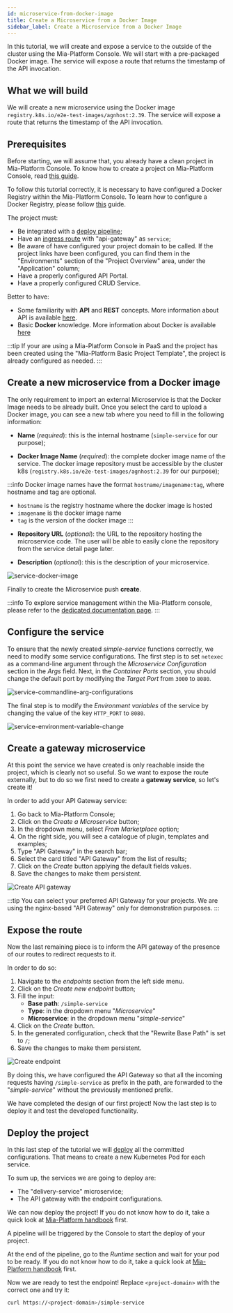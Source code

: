 ```yaml
---
id: microservice-from-docker-image
title: Create a Microservice from a Docker Image
sidebar_label: Create a Microservice from a Docker Image
---
```


In this tutorial, we will create and expose a service to the outside of the cluster using the Mia-Platform Console. We will start with a pre-packaged Docker image. The service will expose a route that returns the timestamp of the API invocation.

## What we will build

We will create a new microservice using the Docker image `registry.k8s.io/e2e-test-images/agnhost:2.39`. The service will expose a route that returns the timestamp of the API invocation.

## Prerequisites

Before starting, we will assume that, you already have a clean project in Mia-Platform Console. To know how to create a project on Mia-Platform Console, read [this guide](/console/project-configuration/create-a-project.mdx).

To follow this tutorial correctly, it is necessary to have configured a Docker Registry within the Mia-Platform Console. To learn how to configure a Docker Registry, please follow [this](/console/project-configuration/docker-registry-configuration.md) guide.

The project must:

- Be integrated with a [deploy pipeline](/development_suite/deploy/pipeline-configuration.md);
- Have an [ingress route](/paas/traefik.md) with "api-gateway" as `service`;
- Be aware of have configured your project domain to be called. If the project links have been configured, you can find them in the "Environments" section of the "Project Overview" area, under the "Application" column;
- Have a properly configured API Portal.
- Have a properly configured CRUD Service.

Better to have:

- Some familiarity with **API** and **REST** concepts. More information about API is available [here](/getting-started/guidelines/rest-api-vademecum.md).
- Basic **Docker** knowledge. More information about Docker is available [here](/getting-started/guidelines/docker-vademecum.md)

:::tip
If your are using a Mia-Platform Console in PaaS and the project has been created using the "Mia-Platform Basic Project Template", the project is already configured as needed.
:::

## Create a new microservice from a Docker image

The only requirement to import an external Microservice is that the Docker Image needs to be already built.
Once you select the card to upload a Docker image, you can see a new tab where you need to fill in the following information:

* **Name** (*required*): this is the internal hostname (`simple-service` for our purpose);  

* **Docker Image Name** (*required*): the complete docker image name of the service. The docker image repository must be accessible by the cluster k8s (`registry.k8s.io/e2e-test-images/agnhost:2.39` for our purpose);

:::info
  Docker image names have the format `hostname/imagename:tag`, where hostname and tag are optional.
  - `hostname` is the registry hostname where the docker image is hosted
  - `imagename` is the docker image name
  - `tag` is the version of the docker image
:::

* **Repository URL** (*optional*): the URL to the repository hosting the microservice code. The user will be able to easily clone the repository from the service detail page later.

* **Description** (*optional*): this is the description of your microservice.

![service-docker-image](img/create-a-ms-from-docker-img.png)

Finally to create the Microservice push **create**.

:::info
To explore service management within the Mia-Platform console, please refer to the [dedicated documentation page](/development_suite/api-console/api-design/services.md).
:::

## Configure the service 

To ensure that the newly created _simple-service_ functions correctly, we need to modify some service configurations.
The first step is to set `netexec` as a command-line argument through the _Microservice Configuration_ section in the _Args_ field.
Next, in the _Container Ports_ section, you should change the default port by modifying the _Target Port_ from `3000` to `8080`.

![service-commandline-arg-configurations](img/ms-from-docker-config.png)

The final step is to modify the _Environment variables_ of the service by changing the value of the key `HTTP_PORT` to `8080`.

![service-environment-variable-change](img/service-environment-variable-change.png)

## Create a gateway microservice

At this point the service we have created is only reachable inside the project, which is clearly not so useful. So we want to expose the route externally, but to do so we first need to create a **gateway service**, so let's create it!

In order to add your API Gateway service:

1. Go back to Mia-Platform Console;
1. Click on the _Create a Microservice_ button;
1. In the dropdown menu, select _From Marketplace_ option;
1. On the right side, you will see a catalogue of plugin, templates and examples;
1. Type "API Gateway" in the search bar;
1. Select the card titled "API Gateway" from the list of results;
1. Click on the _Create_ button applying the default fields values.
1. Save the changes to make them persistent.

![Create API gateway](img/create-API-gateway.png)

:::tip
You can select your preferred API Gateway for your projects. We are using the nginx-based "API Gateway" only for demonstration purposes.
:::

## Expose the route

Now the last remaining piece is to inform the API gateway of the presence of our routes to redirect requests to it.

In order to do so:

1. Navigate to the _endpoints_ section from the left side menu.
1. Click on the _Create new endpoint_ button;
1. Fill the input:
   - **Base path**: `/simple-service`
   - **Type**: in the dropdown menu "_Microservice_"
   - **Microservice**: in the dropdown menu "_simple-service_"
1. Click on the _Create_ button.
1. In the generated configuration, check that the "Rewrite Base Path" is set to `/`;
1. Save the changes to make them persistent.

![Create endpoint](img/create-endpoint-simple-service.png)

By doing this, we have configured the API Gateway so that all the incoming requests having `/simple-service` as prefix in the path, are forwarded to the "_simple-service_" without the previously mentioned prefix.

We have completed the design of our first project! Now the last step is to deploy it and test the developed functionality.

## Deploy the project

In this last step of the tutorial we will [deploy](/development_suite/deploy/overview.md) all the committed configurations. That means to create a new Kubernetes Pod for each service.

To sum up, the services we are going to deploy are:

- The "delivery-service" microservice;
- The API gateway with the endpoint configurations.

We can now deploy the project! If you do not know how to do it, take a quick look at [Mia-Platform handbook](/getting-started/handbooks/project/usage.md#deploy-changes) first.

A pipeline will be triggered by the Console to start the deploy of your project.

At the end of the pipeline, go to the _Runtime_ section and wait for your pod to be ready. If you do not know how to do it, take a quick look at [Mia-Platform handbook](/getting-started/handbooks/project/usage.md#monitor-runtime-system) first.

Now we are ready to test the endpoint!
Replace `<project-domain>` with the correct one and try it:

```sh
curl https://<project-domain>/simple-service
```